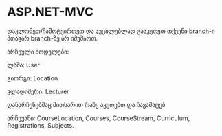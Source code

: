 # ASP.NET-MVC

დაკლონეთ/ჩამოტვირთეთ და აუცილებლად გააკეთეთ თქვენი branch-ი
მთავარ branch-ზე არ იმუშაოთ.

არჩეული მოდელები:

ლაშა: User

გიორგი: Location

ვლადიმერი: Lecturer

დანარჩენებმაც მითხარით რაზე აკეთებთ და ჩავამატებ

არჩევანი: CourseLocation, Courses, CourseStream, Curriculum, Registrations, Subjects.
